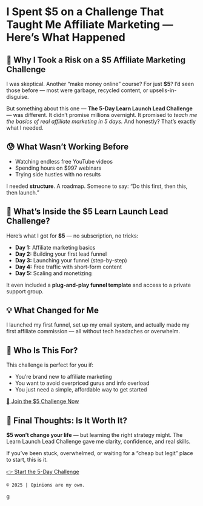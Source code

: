
<html lang="en">
<head>
  <meta charset="UTF-8" />
  <meta name="viewport" content="width=device-width, initial-scale=1.0" />
  <meta name="description" content="My honest review of the $5 Learn Launch Lead Challenge — a step-by-step affiliate marketing course for beginners in 2025.">
  <meta name="keywords" content="Learn Launch Lead Challenge review, $5 affiliate marketing course, how to start affiliate marketing in 2025, beginner make money online guide">
  <meta name="author" content="Your Name">
  
</head>
<body>

  <h1>I Spent $5 on a Challenge That Taught Me Affiliate Marketing — Here’s What Happened</h1>

  

  <h2>🚀 Why I Took a Risk on a $5 Affiliate Marketing Challenge</h2>
  <p>I was skeptical. Another “make money online” course? For just <strong>$5</strong>? I’d seen those before — most were garbage, recycled content, or upsells-in-disguise.</p>
  <p>But something about this one — <strong>The 5-Day Learn Launch Lead Challenge</strong> — was different. It didn’t promise millions overnight. It promised to <em>teach me the basics of real affiliate marketing in 5 days.</em> And honestly? That’s exactly what I needed.</p>

  <h2>😰 What Wasn’t Working Before</h2>
  <ul>
    <li>Watching endless free YouTube videos</li>
    <li>Spending hours on $997 webinars</li>
    <li>Trying side hustles with no results</li>
  </ul>
  <p>I needed <strong>structure</strong>. A roadmap. Someone to say: “Do this first, then this, then launch.”</p>

  <h2>🧠 What’s Inside the $5 Learn Launch Lead Challenge?</h2>
  <p>Here’s what I got for <strong>$5</strong> — no subscription, no tricks:</p>
  <ul>
    <li><strong>Day 1:</strong> Affiliate marketing basics</li>
    <li><strong>Day 2:</strong> Building your first lead funnel</li>
    <li><strong>Day 3:</strong> Launching your funnel (step-by-step)</li>
    <li><strong>Day 4:</strong> Free traffic with short-form content</li>
    <li><strong>Day 5:</strong> Scaling and monetizing</li>
  </ul>
  <p>It even included a <strong>plug-and-play funnel template</strong> and access to a private support group.</p>

  <h2>💡 What Changed for Me</h2>
  <p>I launched my first funnel, set up my email system, and actually made my first affiliate commission — all without tech headaches or overwhelm.</p>

  <h2>👶 Who Is This For?</h2>
  <p>This challenge is perfect for you if:</p>
  <ul>
    <li>You’re brand new to affiliate marketing</li>
    <li>You want to avoid overpriced gurus and info overload</li>
    <li>You just need a simple, affordable way to get started</li>
  </ul>


  <p>
    <a href="https://mvx555.github.io/5-Day-Challenge/" class="button">🎯 Join the $5 Challenge Now</a>
  </p>

  <h2>🧭 Final Thoughts: Is It Worth It?</h2>
  <p><strong>$5 won’t change your life</strong> — but learning the right strategy might. The Learn Launch Lead Challenge gave me clarity, confidence, and real skills.</p>
  <p>If you’ve been stuck, overwhelmed, or waiting for a “cheap but legit” place to start, this is it.</p>

  <p>
    <a href="https://mvx555.github.io/5-Day-Challenge/" class="button">👉 Start the 5-Day Challenge</a>
  </p>

  <footer>
    
    
    © 2025 | Opinions are my own.
  </footer>

</body>
</html>
g

